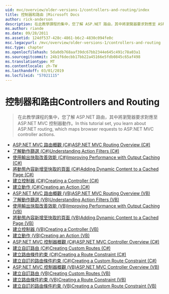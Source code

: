 ```yaml
---
uid: mvc/overview/older-versions-1/controllers-and-routing/index
title: 控制器和路由 |Microsoft Docs
author: rick-anderson
description: 在此教學課程的集中，您了解 ASP.NET 路由，其中將瀏覽器要求對應至 ASP.NET MVC 控制器動作。
ms.author: riande
ms.date: 09/28/2011
ms.assetid: 124df537-428c-4861-b6c2-4830c094fe0c
msc.legacyurl: /mvc/overview/older-versions-1/controllers-and-routing
msc.type: chapter
ms.openlocfilehash: 5da0db768aaf39dc67bb2344e645c491c78a03a1
ms.sourcegitcommit: 24b1f6decbb17bb22a45166e5fdb0845c65af498
ms.translationtype: MT
ms.contentlocale: zh-TW
ms.lasthandoff: 03/01/2019
ms.locfileid: "57021115"
---
```

<a name="controllers-and-routing"></a><span data-ttu-id="f33ee-103">控制器和路由</span><span class="sxs-lookup"><span data-stu-id="f33ee-103">Controllers and Routing</span></span>
====================
> <span data-ttu-id="f33ee-104">在此教學課程的集中，您了解 ASP.NET 路由，其中將瀏覽器要求對應至 ASP.NET MVC 控制器動作。</span><span class="sxs-lookup"><span data-stu-id="f33ee-104">In this tutorial set, you learn about ASP.NET routing, which maps browser requests to ASP.NET MVC controller actions.</span></span>


- [<span data-ttu-id="f33ee-105">ASP.NET MVC 路由概觀 (C#)</span><span class="sxs-lookup"><span data-stu-id="f33ee-105">ASP.NET MVC Routing Overview (C#)</span></span>](asp-net-mvc-routing-overview-cs.md)
- [<span data-ttu-id="f33ee-106">了解動作篩選 (C#)</span><span class="sxs-lookup"><span data-stu-id="f33ee-106">Understanding Action Filters (C#)</span></span>](understanding-action-filters-cs.md)
- [<span data-ttu-id="f33ee-107">使用輸出快取改善效能 (C#)</span><span class="sxs-lookup"><span data-stu-id="f33ee-107">Improving Performance with Output Caching (C#)</span></span>](improving-performance-with-output-caching-cs.md)
- [<span data-ttu-id="f33ee-108">將動態內容新增至快取的頁面 (C#)</span><span class="sxs-lookup"><span data-stu-id="f33ee-108">Adding Dynamic Content to a Cached Page (C#)</span></span>](adding-dynamic-content-to-a-cached-page-cs.md)
- [<span data-ttu-id="f33ee-109">建立控制器 (C#)</span><span class="sxs-lookup"><span data-stu-id="f33ee-109">Creating a Controller (C#)</span></span>](creating-a-controller-cs.md)
- [<span data-ttu-id="f33ee-110">建立動作 (C#)</span><span class="sxs-lookup"><span data-stu-id="f33ee-110">Creating an Action (C#)</span></span>](creating-an-action-cs.md)
- [<span data-ttu-id="f33ee-111">ASP.NET MVC 路由概觀 (VB)</span><span class="sxs-lookup"><span data-stu-id="f33ee-111">ASP.NET MVC Routing Overview (VB)</span></span>](asp-net-mvc-routing-overview-vb.md)
- [<span data-ttu-id="f33ee-112">了解動作篩選 (VB)</span><span class="sxs-lookup"><span data-stu-id="f33ee-112">Understanding Action Filters (VB)</span></span>](understanding-action-filters-vb.md)
- [<span data-ttu-id="f33ee-113">使用輸出快取改善效能 (VB)</span><span class="sxs-lookup"><span data-stu-id="f33ee-113">Improving Performance with Output Caching (VB)</span></span>](improving-performance-with-output-caching-vb.md)
- [<span data-ttu-id="f33ee-114">將動態內容新增至快取的頁面 (VB)</span><span class="sxs-lookup"><span data-stu-id="f33ee-114">Adding Dynamic Content to a Cached Page (VB)</span></span>](adding-dynamic-content-to-a-cached-page-vb.md)
- [<span data-ttu-id="f33ee-115">建立控制器 (VB)</span><span class="sxs-lookup"><span data-stu-id="f33ee-115">Creating a Controller (VB)</span></span>](creating-a-controller-vb.md)
- [<span data-ttu-id="f33ee-116">建立動作 (VB)</span><span class="sxs-lookup"><span data-stu-id="f33ee-116">Creating an Action (VB)</span></span>](creating-an-action-vb.md)
- [<span data-ttu-id="f33ee-117">ASP.NET MVC 控制器概觀 (C#)</span><span class="sxs-lookup"><span data-stu-id="f33ee-117">ASP.NET MVC Controller Overview (C#)</span></span>](aspnet-mvc-controllers-overview-cs.md)
- [<span data-ttu-id="f33ee-118">建立自訂路由 (C#)</span><span class="sxs-lookup"><span data-stu-id="f33ee-118">Creating Custom Routes (C#)</span></span>](creating-custom-routes-cs.md)
- [<span data-ttu-id="f33ee-119">建立路由條件約束 (C#)</span><span class="sxs-lookup"><span data-stu-id="f33ee-119">Creating a Route Constraint (C#)</span></span>](creating-a-route-constraint-cs.md)
- [<span data-ttu-id="f33ee-120">建立自訂的路由條件約束 (C#)</span><span class="sxs-lookup"><span data-stu-id="f33ee-120">Creating a Custom Route Constraint (C#)</span></span>](creating-a-custom-route-constraint-cs.md)
- [<span data-ttu-id="f33ee-121">ASP.NET MVC 控制器概觀 (VB)</span><span class="sxs-lookup"><span data-stu-id="f33ee-121">ASP.NET MVC Controller Overview (VB)</span></span>](asp-net-mvc-controller-overview-vb.md)
- [<span data-ttu-id="f33ee-122">建立自訂路由 (VB)</span><span class="sxs-lookup"><span data-stu-id="f33ee-122">Creating Custom Routes (VB)</span></span>](creating-custom-routes-vb.md)
- [<span data-ttu-id="f33ee-123">建立路由條件約束 (VB)</span><span class="sxs-lookup"><span data-stu-id="f33ee-123">Creating a Route Constraint (VB)</span></span>](creating-a-route-constraint-vb.md)
- [<span data-ttu-id="f33ee-124">建立自訂的路由條件約束 (VB)</span><span class="sxs-lookup"><span data-stu-id="f33ee-124">Creating a Custom Route Constraint (VB)</span></span>](creating-a-custom-route-constraint-vb.md)
